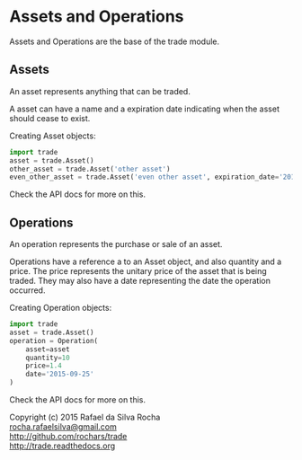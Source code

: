 # Assets and Operations

Assets and Operations are the base of the trade module.


## Assets
An asset represents anything that can be traded.

A asset can have a name and a expiration date indicating when the
asset should cease to exist.

Creating Asset objects:
```python
import trade
asset = trade.Asset()
other_asset = trade.Asset('other asset')
even_other_asset = trade.Asset('even other asset', expiration_date='2015-12-31')
```

Check the API docs for more on this.


## Operations
An operation represents the purchase or sale of an asset.

Operations have a reference a to an Asset object, and also quantity and a price.
The price represents the unitary price of the asset that is being traded.
They may also have a date representing the date the operation occurred.

Creating Operation objects:
```python
import trade
asset = trade.Asset()
operation = Operation(
    asset=asset
    quantity=10
    price=1.4
    date='2015-09-25'
)
```

Check the API docs for more on this.


Copyright (c) 2015 Rafael da Silva Rocha  
rocha.rafaelsilva@gmail.com  
http://github.com/rochars/trade  
http://trade.readthedocs.org  
